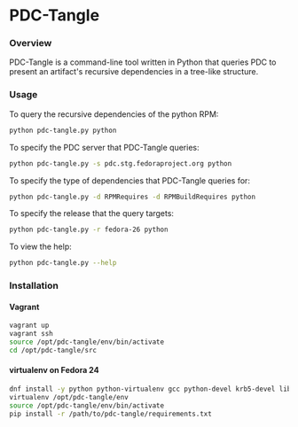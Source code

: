 # PDC-Tangle

### Overview

PDC-Tangle is a command-line tool written in Python that queries PDC to present
an artifact's recursive dependencies in a tree-like structure.

### Usage

To query the recursive dependencies of the python RPM:

```bash
python pdc-tangle.py python
```

To specify the PDC server that PDC-Tangle queries:

```bash
python pdc-tangle.py -s pdc.stg.fedoraproject.org python
```

To specify the type of dependencies that PDC-Tangle queries for:

```bash
python pdc-tangle.py -d RPMRequires -d RPMBuildRequires python
```

To specify the release that the query targets:

```bash
python pdc-tangle.py -r fedora-26 python
```

To view the help:

```bash
python pdc-tangle.py --help
```

### Installation

#### Vagrant

```bash
vagrant up
vagrant ssh
source /opt/pdc-tangle/env/bin/activate
cd /opt/pdc-tangle/src
```

#### virtualenv on Fedora 24

```bash
dnf install -y python python-virtualenv gcc python-devel krb5-devel libffi-devel redhat-rpm-config
virtualenv /opt/pdc-tangle/env
source /opt/pdc-tangle/env/bin/activate
pip install -r /path/to/pdc-tangle/requirements.txt
```
